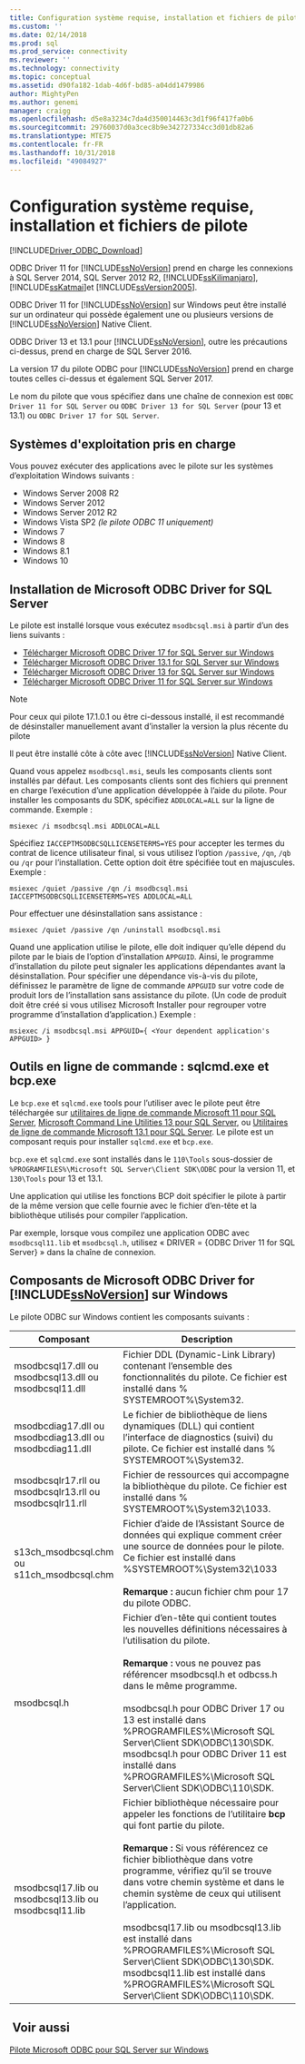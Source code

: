 ```yaml
---
title: Configuration système requise, installation et fichiers de pilote | Microsoft Docs
ms.custom: ''
ms.date: 02/14/2018
ms.prod: sql
ms.prod_service: connectivity
ms.reviewer: ''
ms.technology: connectivity
ms.topic: conceptual
ms.assetid: d90fa182-1dab-4d6f-bd85-a04dd1479986
author: MightyPen
ms.author: genemi
manager: craigg
ms.openlocfilehash: d5e8a3234c7da4d350014463c3d1f96f417fa0b6
ms.sourcegitcommit: 29760037d0a3cec8b9e342727334cc3d01db82a6
ms.translationtype: MTE75
ms.contentlocale: fr-FR
ms.lasthandoff: 10/31/2018
ms.locfileid: "49084927"
---
```

# <a name="system-requirements-installation-and-driver-files"></a>Configuration système requise, installation et fichiers de pilote
[!INCLUDE[Driver_ODBC_Download](../../../includes/driver_odbc_download.md)]

ODBC Driver 11 for [!INCLUDE[ssNoVersion](../../../includes/ssnoversion-md.md)] prend en charge les connexions à SQL Server 2014, SQL Server 2012 R2, [!INCLUDE[ssKilimanjaro](../../../includes/sskilimanjaro-md.md)], [!INCLUDE[ssKatmai](../../../includes/sskatmai_md.md)]et [!INCLUDE[ssVersion2005](../../../includes/ssversion2005-md.md)].  
  
ODBC Driver 11 for [!INCLUDE[ssNoVersion](../../../includes/ssnoversion-md.md)] sur Windows peut être installé sur un ordinateur qui possède également une ou plusieurs versions de [!INCLUDE[ssNoVersion](../../../includes/ssnoversion-md.md)] Native Client.  
  
ODBC Driver 13 et 13.1 pour [!INCLUDE[ssNoVersion](../../../includes/ssnoversion-md.md)], outre les précautions ci-dessus, prend en charge de SQL Server 2016. 

La version 17 du pilote ODBC pour [!INCLUDE[ssNoVersion](../../../includes/ssnoversion-md.md)] prend en charge toutes celles ci-dessus et également SQL Server 2017.
  
Le nom du pilote que vous spécifiez dans une chaîne de connexion est `ODBC Driver 11 for SQL Server` ou `ODBC Driver 13 for SQL Server` (pour 13 et 13.1) ou `ODBC Driver 17 for SQL Server`.
  
## <a name="supported-operating-systems"></a>Systèmes d'exploitation pris en charge

Vous pouvez exécuter des applications avec le pilote sur les systèmes d’exploitation Windows suivants :  

-   Windows Server 2008 R2 
-   Windows Server 2012
-   Windows Server 2012 R2    
-   Windows Vista SP2 *(le pilote ODBC 11 uniquement)*  
-   Windows 7  
-   Windows 8
-   Windows 8.1
-   Windows 10
  
## <a name="installing-microsoft-odbc-driver-for-sql-server"></a>Installation de Microsoft ODBC Driver for SQL Server

Le pilote est installé lorsque vous exécutez `msodbcsql.msi` à partir d’un des liens suivants :

- [Télécharger Microsoft ODBC Driver 17 for SQL Server sur Windows](https://www.microsoft.com/download/details.aspx?id=56567)
- [Télécharger Microsoft ODBC Driver 13.1 for SQL Server sur Windows](https://www.microsoft.com/download/details.aspx?id=53339)
- [Télécharger Microsoft ODBC Driver 13 for SQL Server sur Windows](https://www.microsoft.com/download/details.aspx?id=50420)
- [Télécharger Microsoft ODBC Driver 11 for SQL Server sur Windows](https://www.microsoft.com/download/details.aspx?id=36434) 

> [!NOTE]
> Pour ceux qui pilote 17.1.0.1 ou être ci-dessous installé, il est recommandé de désinstaller manuellement avant d’installer la version la plus récente du pilote

Il peut être installé côte à côte avec [!INCLUDE[ssNoVersion](../../../includes/ssnoversion-md.md)] Native Client.  

Quand vous appelez `msodbcsql.msi`, seuls les composants clients sont installés par défaut. Les composants clients sont des fichiers qui prennent en charge l’exécution d’une application développée à l’aide du pilote. Pour installer les composants du SDK, spécifiez `ADDLOCAL=ALL` sur la ligne de commande. Exemple :  
  
```  
msiexec /i msodbcsql.msi ADDLOCAL=ALL  
```  
  
 Spécifiez `IACCEPTMSODBCSQLLICENSETERMS=YES` pour accepter les termes du contrat de licence utilisateur final, si vous utilisez l’option `/passive`, `/qn`, `/qb` ou `/qr` pour l’installation. Cette option doit être spécifiée tout en majuscules. Exemple :  
  
```  
msiexec /quiet /passive /qn /i msodbcsql.msi IACCEPTMSODBCSQLLICENSETERMS=YES ADDLOCAL=ALL  
```  
  
 Pour effectuer une désinstallation sans assistance :  
  
```  
msiexec /quiet /passive /qn /uninstall msodbcsql.msi  
```  
  
Quand une application utilise le pilote, elle doit indiquer qu’elle dépend du pilote par le biais de l’option d’installation `APPGUID`. Ainsi, le programme d’installation du pilote peut signaler les applications dépendantes avant la désinstallation. Pour spécifier une dépendance vis-à-vis du pilote, définissez le paramètre de ligne de commande `APPGUID` sur votre code de produit lors de l’installation sans assistance du pilote. (Un code de produit doit être créé si vous utilisez Microsoft Installer pour regrouper votre programme d’installation d’application.) Exemple :  
  
```  
msiexec /i msodbcsql.msi APPGUID={ <Your dependent application's APPGUID> }  
```  

## <a name="command-line-tools-sqlcmdexe-and-bcpexe"></a>Outils en ligne de commande : sqlcmd.exe et bcp.exe

Le `bcp.exe` et `sqlcmd.exe` tools pour l’utiliser avec le pilote peut être téléchargée sur [utilitaires de ligne de commande Microsoft 11 pour SQL Server](http://www.microsoft.com/download/details.aspx?id=36433), [Microsoft Command Line Utilities 13 pour SQL Server](https://www.microsoft.com/download/details.aspx?id=52680), ou [Utilitaires de ligne de commande Microsoft 13.1 pour SQL Server](https://www.microsoft.com/download/details.aspx?id=53591). Le pilote est un composant requis pour installer `sqlcmd.exe` et `bcp.exe`.
  
`bcp.exe` et `sqlcmd.exe` sont installés dans le `110\Tools` sous-dossier de `%PROGRAMFILES%\Microsoft SQL Server\Client SDK\ODBC` pour la version 11, et `130\Tools` pour 13 et 13.1.

Une application qui utilise les fonctions BCP doit spécifier le pilote à partir de la même version que celle fournie avec le fichier d’en-tête et la bibliothèque utilisés pour compiler l’application.  

Par exemple, lorsque vous compilez une application ODBC avec `msodbcsql11.lib` et `msodbcsql.h`, utilisez « DRIVER = {ODBC Driver 11 for SQL Server} » dans la chaîne de connexion.

## <a name="components-of-the-microsoft-odbc-driver-for-includessnoversionincludesssnoversion-mdmd-on-windows"></a>Composants de Microsoft ODBC Driver for [!INCLUDE[ssNoVersion](../../../includes/ssnoversion-md.md)] sur Windows 
 Le pilote ODBC sur Windows contient les composants suivants :
 
|Composant|Description|  
|---------------|-----------------|  
|msodbcsql17.dll ou <br> msodbcsql13.dll ou <br> msodbcsql11.dll|Fichier DDL (Dynamic-Link Library) contenant l’ensemble des fonctionnalités du pilote. Ce fichier est installé dans % SYSTEMROOT%\System32.|  
|msodbcdiag17.dll ou <br> msodbcdiag13.dll ou <br> msodbcdiag11.dll|Le fichier de bibliothèque de liens dynamiques (DLL) qui contient l’interface de diagnostics (suivi) du pilote. Ce fichier est installé dans % SYSTEMROOT%\System32.|
|msodbcsqlr17.rll ou <br> msodbcsqlr13.rll ou <br> msodbcsqlr11.rll|Fichier de ressources qui accompagne la bibliothèque du pilote. Ce fichier est installé dans % SYSTEMROOT%\System32\1033.| 
|s13ch_msodbcsql.chm ou <br> s11ch_msodbcsql.chm |Fichier d’aide de l’Assistant Source de données qui explique comment créer une source de données pour le pilote. Ce fichier est installé dans %SYSTEMROOT%\System32\1033 <br /> <br /> **Remarque :** aucun fichier chm pour 17 du pilote ODBC. |  
|msodbcsql.h|Fichier d’en-tête qui contient toutes les nouvelles définitions nécessaires à l’utilisation du pilote.<br /><br /> **Remarque :**  vous ne pouvez pas référencer msodbcsql.h et odbcss.h dans le même programme.<br /><br /> msodbcsql.h pour ODBC Driver 17 ou 13 est installé dans %PROGRAMFILES%\Microsoft SQL Server\Client SDK\ODBC\130\SDK. <br /> msodbcsql.h pour ODBC Driver 11 est installé dans %PROGRAMFILES%\Microsoft SQL Server\Client SDK\ODBC\110\SDK.| 
|msodbcsql17.lib ou <br> msodbcsql13.lib ou <br> msodbcsql11.lib|Fichier bibliothèque nécessaire pour appeler les fonctions de l’utilitaire **bcp** qui font partie du pilote.<br /><br /> **Remarque :** Si vous référencez ce fichier bibliothèque dans votre programme, vérifiez qu’il se trouve dans votre chemin système et dans le chemin système de ceux qui utilisent l’application.<br /><br /> msodbcsql17.lib ou msodbcsql13.lib est installé dans %PROGRAMFILES%\Microsoft SQL Server\Client SDK\ODBC\130\SDK.<br /> msodbcsql11.lib est installé dans %PROGRAMFILES%\Microsoft SQL Server\Client SDK\ODBC\110\SDK.|

  
## <a name="see-also"></a> Voir aussi  
 [Pilote Microsoft ODBC pour SQL Server sur Windows](../../../connect/odbc/windows/microsoft-odbc-driver-for-sql-server-on-windows.md)  
  
  
